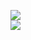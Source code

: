 [![](https://img.shields.io/badge/Made%20With-Github%20Spray-lightgrey.svg?style=for-the-badge&logo=github)](https://github.com/Annihil/github-spray#30960)  
[![](https://i.imgur.com/2DrTn0Z.gif)](https://github.com/Annihil/github-spray)